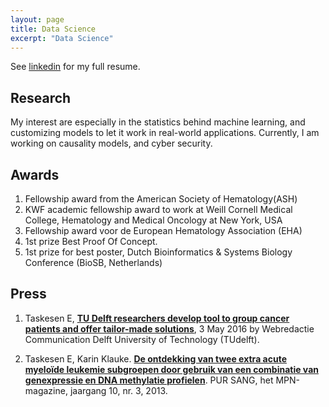 ```yaml
---
layout: page
title: Data Science
excerpt: "Data Science"
---
```


See [linkedin](https://nl.linkedin.com/in/erdogant) for my full resume.

## Research

My interest are especially in the statistics behind machine learning, and customizing models to let it work in real-world applications. Currently, I am working on causality models, and cyber security.

## Awards

1. Fellowship award from the American Society of Hematology(ASH)
1. KWF academic fellowship award to work at Weill Cornell Medical College, Hematology and Medical Oncology at New York, USA
1. Fellowship award voor de European Hematology Association (EHA)
1. 1st prize Best Proof Of Concept.
1. 1st prize for best poster, Dutch Bioinformatics & Systems Biology Conference (BioSB, Netherlands)

## Press

1. Taskesen E, [**TU Delft researchers develop tool to group cancer patients and offer tailor-made solutions**](http://www.tudelft.nl/en/current/latest-news/article/detail/delftse-onderzoekers-ontwikkelen-tool-om-kankerpatienten-te-groeperen-en-maatwerk-te-leveren/), 3 May 2016 by Webredactie Communication Delft University of Technology (TUdelft). 

1. Taskesen E, Karin Klauke. [**De ontdekking van twee extra acute myeloïde leukemie subgroepen door gebruik van een combinatie van genexpressie en DNA methylatie profielen**](1309485-PurSang_dec2013.pdf). PUR SANG, het MPN-magazine, jaargang 10, nr. 3, 2013.


<!-- ### Footer

Last updated: May 2020 -->


